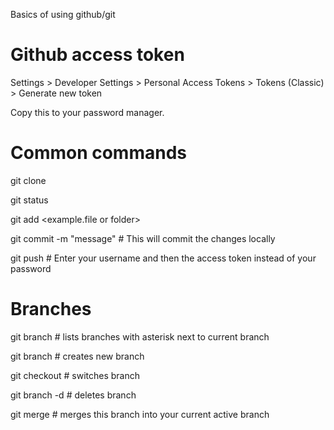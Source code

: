 

Basics of using github/git


# Github access token

Settings > Developer Settings > Personal Access Tokens > Tokens (Classic) > Generate new token

Copy this to your password manager.


# Common commands

git clone <URL>
  
git status
  
git add <example.file or folder>
  
git commit -m "message"  # This will commit the changes locally
  
git push  # Enter your username and then the access token instead of your password

  
# Branches
  
git branch  # lists branches with asterisk next to current branch
  
git branch <branch-name>  # creates new branch
  
git checkout <branch-name>  # switches branch
  
git branch -d <branch-name>  # deletes branch
  
git merge <branch-name>  # merges this branch into your current active branch

